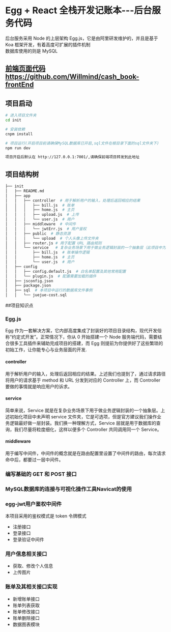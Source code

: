 # Egg + React 全栈开发记账本---后台服务代码

后台服务采用 Node 的上层架构 Egg.js，它是由阿里研发维护的，并且是基于 Koa 框架开发，有着高度可扩展的插件机制  
数据库使用的则是 MySQL  

## [前端页面代码https://github.com/Willmind/cash_book-frontEnd](https://github.com/Willmind/cash_book-frontEnd)

## 项目启动

```bash
# 进入项目文件夹
cd init

# 安装依赖
cnpm install

# 项目运行(开启项目前请确保MySQL数据库已开启,sql文件在根目录下面的sql文件夹下)
npm run dev

项目开启后默认在 http://127.0.0.1:7001/,请确保前端项目转发到此地址
```
## 项目结构树
```bash
├── init
│   ├── README.md
│   ├── app
│   │   ├── controller  # 用于解析用户的输入，处理后返回相应的结果
│   │   │   ├── bill.js  # 账单
│   │   │   ├── home.js  # 主页
│   │   │   ├── upload.js  # 上传
│   │   │   └── user.js  # 用户
│   │   ├── middleware  # 中间件
│   │   │   └── jwtErr.js  # 用户鉴权
│   │   ├── public  # 静态资源
│   │   │   └── upload  # 个人头像上传文件夹
│   │   ├── router.js # 用于配置 URL 路由规则
│   │   └── service   # 复杂业务场景下用于做业务逻辑封装的一个抽象层（此项目中为后台与mysql数据库做的一些增删改查操作）
│   │       ├── bill.js  # 账单操作逻辑
│   │       ├── home.js	 # 主页
│   │       └── user.js  # 用户
│   ├── config
│   │   ├── config.default.js  # 白名单配置及其他常用配置
│   │   └── plugin.js  # 配置需要加载的插件
│   ├── jsconfig.json
│   ├── package.json
│   ├── sql  # 本项目中运行的数据库文件事例
│   │   └── juejue-cost.sql 
```

##项目知识点

### Egg.js
Egg 作为一套解决方案，它内部高度集成了封装好的项目目录结构，现代开发俗称“约定式开发”。正常情况下，你从 0 开始搭建一个 Node 服务端代码，需要结合很多工具插件来辅助完成项目的搭建，而 Egg 则提前为你提供好了这些繁琐的初始工作，让你能专心与业务层面的开发.  
#### controller
用于解析用户的输入，处理后返回相应的结果。上述我们也提到了，通过请求路径将用户的请求基于 method 和 URL 分发到对应的 Controller 上，而 Controller 要做的事情就是响应用户的诉求。
#### service
简单来说，Service 就是在复杂业务场景下用于做业务逻辑封装的一个抽象层。上述初始化项目中未声明 service 文件夹，它是可选项，但是官方建议我们操作业务逻辑最好做一层封装。我们换一种理解方式，Service 层就是用于数据库的查询，我们尽量将粒度细化，这样以便多个 Controller 共同调用同一个 Service。
#### middleware
用于编写中间件，中间件的概念就是在路由配置里设置了中间件的路由，每次请求命中后，都要过一层中间件。

### 编写基础的 GET 和 POST 接口

### MySQL数据库的连接与可视化操作工具Navicat的使用

### egg-jwt用户鉴权中间件
本项目采用的鉴权模式是 token 令牌模式
- 注册接口
- 登录接口
- 登录验证中间件

### 用户信息相关接口
- 获取、修改个人信息
- 上传图片

### 账单及其相关接口实现
- 新增账单接口
- 账单列表获取
- 账单修改接口
- 账单删除接口
- 数据图表模块




